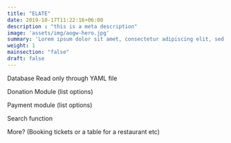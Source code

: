 ```yaml
---
title: "ELATE"
date: 2019-10-17T11:22:16+06:00
description : "this is a meta description"
image: 'assets/img/aogw-hero.jpg'
summary: 'Lorem ipsum dolor sit amet, consectetur adipiscing elit, sed do eiusmod tempor incididunt ut labore et dolore magna aliqua.'
weight: 1
mainsection: "false"
draft: false
---
```


Database Read only through YAML file

Donation Module (list options)

Payment module (list options)

Search function

More? (Booking tickets or a table for a restaurant etc)
